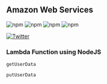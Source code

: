 ## Amazon Web Services 

![npm](https://img.shields.io/github/issues/hamzanaveedmalik/aws-lambda-functions)
![npm](https://img.shields.io/github/forks/hamzanaveedmalik/aws-lambda-functions)
![npm](https://img.shields.io/github/stars/hamzanaveedmalik/aws-lambda-functions)
![npm](https://img.shields.io/github/license/hamzanaveedmalik/aws-lambda-functions)

[![Twitter](https://img.shields.io/twitter/url?style=social)](https://twitter.com/intent/tweet?text=Wow:&url=https%3A%2F%2Fgithub.com%2Fhamzanaveedmalik%2Faws-lambda-functions)

### Lambda Function using NodeJS 

```
getUserData 
```

```
putUserData
```